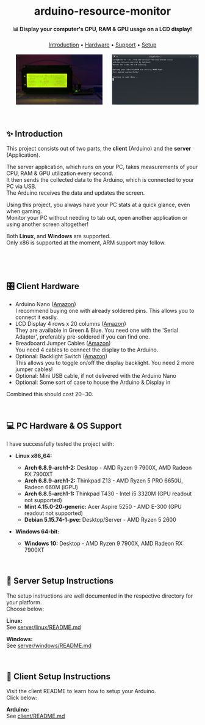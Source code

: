 <div align="center">
    <h1>arduino-resource-monitor</h1>
    <h4>📊 Display your computer's CPU, RAM & GPU usage on a LCD display!</h4>
    <div>
        <a href="#introduction">Introduction</a> •
        <a href="#hardware">Hardware</a> •
        <a href="#support">Support</a> •
        <a href="#setup">Setup</a>
    </div>
    <br>
    <div>
      <img width=45% height:auto src="https://raw.githubusercontent.com/3urobeat/arduino-resource-monitor/main/.github/img/display.jpg">  
      <img align="right" width=45% height:auto src="https://raw.githubusercontent.com/3urobeat/arduino-resource-monitor/main/.github/img/server.jpg">  
    </div>
</div>

&nbsp;

<a id="introduction"></a>

## ✨ Introduction
This project consists out of two parts, the **client** (Arduino) and the **server** (Application).

The server application, which runs on your PC, takes measurements of your CPU, RAM & GPU utilization every second.  
It then sends the collected data to the Arduino, which is connected to your PC via USB.  
The Arduino receives the data and updates the screen.

Using this project, you always have your PC stats at a quick glance, even when gaming.  
Monitor your PC without needing to tab out, open another application or using another screen altogether!

Both **Linux**, and **Windows** are supported.  
Only x86 is supported at the moment, ARM support may follow.

&nbsp;

&nbsp;

<a id="hardware"></a>

## 🎛️ Client Hardware
- Arduino Nano ([Amazon](https://www.amazon.com/s?k=arduino+nano))  
  I recommend buying one with already soldered pins. This allows you to connect it easily.
- LCD Display 4 rows x 20 columns ([Amazon](https://www.amazon.com/s?k=lcd+display+2004))  
  They are available in Green & Blue. You need one with the 'Serial Adapter', preferably pre-soldered if you can find one.
- Breadboard Jumper Cables ([Amazon](https://www.amazon.com/s?k=breadboard+jumper+wires+female+to+female))  
  You need 4 cables to connect the display to the Arduino.
- Optional: Backlight Switch ([Amazon](https://www.amazon.com/s?k=breadboard+mini+toggle+slide+switch))  
  This allows you to toggle on/off the display backlight. You need 2 more jumper cables!
- Optional: Mini USB cable, if not delivered with the Arduino Nano
- Optional: Some sort of case to house the Arduino & Display in

Combined this should cost $20-$30.

&nbsp;

<a id="support"></a>

## 💻️ PC Hardware & OS Support
I have successfully tested the project with:
- **Linux x86_64:**
  - **Arch 6.8.9-arch1-2:** Desktop - AMD Ryzen 9 7900X, AMD Radeon RX 7900XT
  - **Arch 6.8.9-arch1-2:** Thinkpad Z13 - AMD Ryzen 5 PRO 6650U, Radeon 660M (iGPU)
  - **Arch 6.8.5-arch1-1:** Thinkpad T430 - Intel i5 3320M (GPU readout not supported)
  - **Mint 4.15.0-20-generic:** Acer Aspire 5250 - AMD E-300 (GPU readout not supported)
  - **Debian 5.15.74-1-pve:** Desktop/Server - AMD Ryzen 5 2600

- **Windows 64-bit:** 
  - **Windows 10:** Desktop - AMD Ryzen 9 7900X, AMD Radeon RX 7900XT

&nbsp;

<a id="setup"></a>

## 🚀 Server Setup Instructions
The setup instructions are well documented in the respective directory for your platform.  
Choose below:

**Linux:**  
See [server/linux/README.md](server/linux/README.md)

**Windows:**  
See [server/windows/README.md](server/windows/README.md)

&nbsp;

## 🚀 Client Setup Instructions
Visit the client README to learn how to setup your Arduino.  
Click below:

**Arduino:**  
See [client/README.md](client/README.md)
